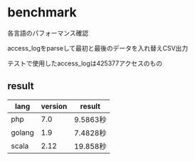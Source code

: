 # benchmark
各言語のパフォーマンス確認  

access_logをparseして最初と最後のデータを入れ替えCSV出力

テストで使用したaccess_logは425377アクセスのもの

## result
| lang   | version |result   |
|--------|---------|---------|
| php    | 7.0     |9.5863秒 |
| golang | 1.9     |7.4828秒 |
| scala  | 2.12    |19.858秒 |
